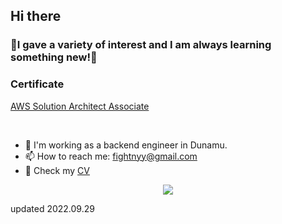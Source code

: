 ## Hi there



### 🤗I gave a variety of interest and I am always learning something new!🤗

 
### Certificate
[AWS Solution Architect Associate](https://www.credly.com/badges/e2c672a1-6c97-4648-b32e-fd2bf94e995e)

<br/>

- 🔭 I'm working as a backend engineer in Dunamu.
- 📫 How to reach me: <email>fightnyy@gmail.com</email>
- 📎 Check my [CV](https://roan-manx-38f.notion.site/Felix-Resume-f052bc0847b54df6a0388ac8bfbb3704)
<div align=center>
  <a href="https://hits.seeyoufarm.com"><img src="https://hits.seeyoufarm.com/api/count/incr/badge.svg?url=https%3A%2F%2Fgithub.com%2Fujusy&count_bg=%2379C83D&title_bg=%23555555&icon=&icon_color=%23E7E7E7&title=hits&edge_flat=false"/></a>
</div>



updated 2022.09.29
